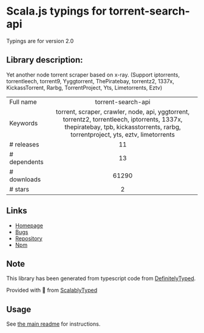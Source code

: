 
# Scala.js typings for torrent-search-api

Typings are for version 2.0

## Library description:
Yet another node torrent scraper based on x-ray. (Support iptorrents, torrentleech, torrent9, Yyggtorrent, ThePiratebay, torrentz2, 1337x, KickassTorrent, Rarbg, TorrentProject, Yts, Limetorrents, Eztv)

|                    |                 |
| ------------------ | :-------------: |
| Full name          | torrent-search-api |
| Keywords           | torrent, scraper, crawler, node, api, yggtorrent, torrentz2, torrentleech, iptorrents, 1337x, thepiratebay, tpb, kickasstorrents, rarbg, torrentproject, yts, eztv, limetorrents |
| # releases         | 11 |
| # dependents       | 13 |
| # downloads        | 61290 |
| # stars            | 2 |

## Links
- [Homepage](https://github.com/JimmyLaurent/torrent-search-api#readme)
- [Bugs](https://github.com/JimmyLaurent/torrent-search-api/issues)
- [Repository](https://github.com/JimmyLaurent/torrent-search-api)
- [Npm](https://www.npmjs.com/package/torrent-search-api)
    


## Note
This library has been generated from typescript code from [DefinitelyTyped](https://definitelytyped.org).

Provided with :purple_heart: from [ScalablyTyped](https://github.com/oyvindberg/ScalablyTyped)

## Usage
See [the main readme](../../readme.md) for instructions.


